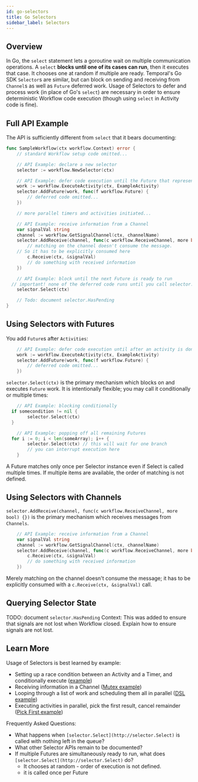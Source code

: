 ```yaml
---
id: go-selectors
title: Go Selectors
sidebar_label: Selectors
---
```


## Overview

In Go, the `select` statement lets a goroutine wait on multiple communication operations.
A `select` **blocks until one of its cases can run**, then it executes that case.
It chooses one at random if multiple are ready.
Temporal's Go SDK `Selector`s are similar, but can block on sending and receiving from `Channel`s as well as `Future` deferred work.
Usage of Selectors to defer and process work (in place of Go's `select`) are necessary in order to ensure deterministic Workflow code execution (though using `select` in Activity code is fine).

## Full API Example

The API is sufficiently different from `select` that it bears documenting:

```go
func SampleWorkflow(ctx workflow.Context) error {
	// standard Workflow setup code omitted...

	// API Example: declare a new selector
	selector := workflow.NewSelector(ctx)

	// API Example: defer code execution until the Future that represents Activity result is ready
	work := workflow.ExecuteActivity(ctx, ExampleActivity)
	selector.AddFuture(work, func(f workflow.Future) {
		// deferred code omitted...
	})

	// more parallel timers and activities initiated...

	// API Example: receive information from a Channel
	var signalVal string
	channel := workflow.GetSignalChannel(ctx, channelName)
	selector.AddReceive(channel, func(c workflow.ReceiveChannel, more bool) {
		// matching on the channel doesn't consume the message.
    // So it has to be explicitly consumed here
		c.Receive(ctx, &signalVal)
		// do something with received information
	})

	// API Example: block until the next Future is ready to run
  // important! none of the deferred code runs until you call selector.Select
	selector.Select(ctx)

	// Todo: document selector.HasPending
}
```

## Using Selectors with Futures

You add `Future`s after `Activities`:

```go
	// API Example: defer code execution until after an activity is done
	work := workflow.ExecuteActivity(ctx, ExampleActivity)
	selector.AddFuture(work, func(f workflow.Future) {
		// deferred code omitted...
	})
```

`selector.Select(ctx)` is the primary mechanism which blocks on and executes `Future` work.
It is intentionally flexible; you may call it conditionally or multiple times:

```go
	// API Example: blocking conditionally
  if somecondition != nil {
		selector.Select(ctx)
  }

	// API Example: popping off all remaining Futures
  for i := 0; i < len(someArray); i++ {
		selector.Select(ctx) // this will wait for one branch
		// you can interrupt execution here
	}
```

A Future matches only once per Selector instance even if Select is called multiple times.
If multiple items are available, the order of matching is not defined.

## Using Selectors with Channels

`selector.AddReceive(channel, func(c workflow.ReceiveChannel, more bool) {})` is the primary mechanism which receives messages from `Channels`.

```go
	// API Example: receive information from a Channel
	var signalVal string
	channel := workflow.GetSignalChannel(ctx, channelName)
	selector.AddReceive(channel, func(c workflow.ReceiveChannel, more bool) {
		c.Receive(ctx, &signalVal)
		// do something with received information
	})
```

Merely matching on the channel doesn't consume the message; it has to be explicitly consumed with a `c.Receive(ctx, &signalVal)` call.

## Querying Selector State

TODO: document `selector.HasPending`
Context: This was added to ensure that signals are not lost when Workflow closed.
Explain how to ensure signals are not lost.

## Learn More

Usage of Selectors is best learned by example:

- Setting up a race condition between an Activity and a Timer, and conditionally execute ([example](https://github.com/temporalio/samples-go/blob/14980b3792cc3a8447318fefe9a73fe0a580d4b9/timer/workflow.go))
- Receiving information in a Channel ([Mutex example](https://github.com/temporalio/samples-go/blob/14980b3792cc3a8447318fefe9a73fe0a580d4b9/mutex/mutex_workflow.go))
- Looping through a list of work and scheduling them all in parallel ([DSL example](https://github.com/temporalio/samples-go/blob/14980b3792cc3a8447318fefe9a73fe0a580d4b9/dsl/workflow.go))
- Executing activities in parallel, pick the first result, cancel remainder ([Pick First example](https://github.com/temporalio/samples-go/blob/14980b3792cc3a8447318fefe9a73fe0a580d4b9/pickfirst/pickfirst_workflow.go))

Frequently Asked Questions:

- What happens when `[selector.Select](http://selector.Select)` is called with nothing left in the queue?
- What other Selector APIs remain to be documented?
- If multiple Futures are simultaneously ready to run, what does `[selector.Select](http://selector.Select)` do?
    - It chooses at random - order of execution is not defined.
    - it is called once per Future

